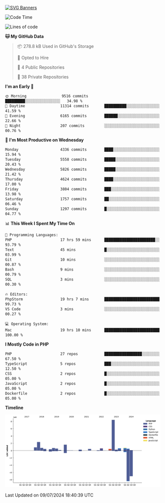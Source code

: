 [![SVG Banners](https://svg-banners.vercel.app/api?type=glitch&text1=Gere_Lajos%F0%9F%92%BB&width=800&height=400)](https://github.com/Akshay090/svg-banners)

<!--START_SECTION:waka-->
![Code Time](http://img.shields.io/badge/Code%20Time-1%2C768%20hrs%2012%20mins-blue)

![Lines of code](https://img.shields.io/badge/From%20Hello%20World%20I%27ve%20Written-20.0%20million%20lines%20of%20code-blue)

**🐱 My GitHub Data** 

> 📦 278.8 kB Used in GitHub's Storage 
 > 
> 💼 Opted to Hire
 > 
> 📜 4 Public Repositories 
 > 
> 🔑 38 Private Repositories 
 > 
**I'm an Early 🐤** 

```text
🌞 Morning                9516 commits        █████████░░░░░░░░░░░░░░░░   34.98 % 
🌆 Daytime                11314 commits       ██████████░░░░░░░░░░░░░░░   41.59 % 
🌃 Evening                6165 commits        ██████░░░░░░░░░░░░░░░░░░░   22.66 % 
🌙 Night                  207 commits         ░░░░░░░░░░░░░░░░░░░░░░░░░   00.76 % 
```
📅 **I'm Most Productive on Wednesday** 

```text
Monday                   4336 commits        ████░░░░░░░░░░░░░░░░░░░░░   15.94 % 
Tuesday                  5558 commits        █████░░░░░░░░░░░░░░░░░░░░   20.43 % 
Wednesday                5826 commits        █████░░░░░░░░░░░░░░░░░░░░   21.42 % 
Thursday                 4624 commits        ████░░░░░░░░░░░░░░░░░░░░░   17.00 % 
Friday                   3804 commits        ███░░░░░░░░░░░░░░░░░░░░░░   13.98 % 
Saturday                 1757 commits        ██░░░░░░░░░░░░░░░░░░░░░░░   06.46 % 
Sunday                   1297 commits        █░░░░░░░░░░░░░░░░░░░░░░░░   04.77 % 
```


📊 **This Week I Spent My Time On** 

```text
💬 Programming Languages: 
PHP                      17 hrs 59 mins      ███████████████████████░░   93.79 % 
Text                     45 mins             █░░░░░░░░░░░░░░░░░░░░░░░░   03.99 % 
Git                      10 mins             ░░░░░░░░░░░░░░░░░░░░░░░░░   00.87 % 
Bash                     9 mins              ░░░░░░░░░░░░░░░░░░░░░░░░░   00.79 % 
SQL                      3 mins              ░░░░░░░░░░░░░░░░░░░░░░░░░   00.30 % 

🔥 Editors: 
PhpStorm                 19 hrs 7 mins       █████████████████████████   99.73 % 
VS Code                  3 mins              ░░░░░░░░░░░░░░░░░░░░░░░░░   00.27 % 

💻 Operating System: 
Mac                      19 hrs 10 mins      █████████████████████████   100.00 % 
```

**I Mostly Code in PHP** 

```text
PHP                      27 repos            █████████████████░░░░░░░░   67.50 % 
TypeScript               5 repos             ███░░░░░░░░░░░░░░░░░░░░░░   12.50 % 
CSS                      2 repos             █░░░░░░░░░░░░░░░░░░░░░░░░   05.00 % 
JavaScript               2 repos             █░░░░░░░░░░░░░░░░░░░░░░░░   05.00 % 
Dockerfile               2 repos             █░░░░░░░░░░░░░░░░░░░░░░░░   05.00 % 
```



**Timeline**

![Lines of Code chart](https://raw.githubusercontent.com/gere-lajos/gere-lajos/main/assets/bar_graph.png)


 Last Updated on 09/07/2024 18:40:39 UTC
<!--END_SECTION:waka-->
